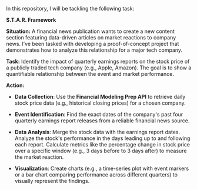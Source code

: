 In this repository, I will be tackling the following task: 

**S.T.A.R. Framework**

**Situation:** A financial news publication wants to create a new content section featuring data-driven articles on market reactions to company news. I’ve been tasked with developing a proof-of-concept project that demonstrates how to analyze this relationship for a major tech company.

**Task:** Identify the impact of quarterly earnings reports on the stock price of a publicly traded tech company (e.g., Apple, Amazon). The goal is to show a quantifiable relationship between the event and market performance.


**Action:**

- **Data Collection**: Use the **Financial Modeling Prep API** to retrieve daily stock price data (e.g., historical closing prices) for a chosen company.
  
- **Event Identification**: Find the exact dates of the company's past four quarterly earnings report releases from a reliable financial news source.
  
- **Data Analysis**: Merge the stock data with the earnings report dates. Analyze the stock's performance in the days leading up to and following each report. Calculate metrics like the percentage change in stock price over a specific window (e.g., 3 days before to 3 days after) to measure the market reaction.
  
- **Visualization**: Create charts (e.g., a time-series plot with event markers or a bar chart comparing performance across different quarters) to visually represent the findings.
